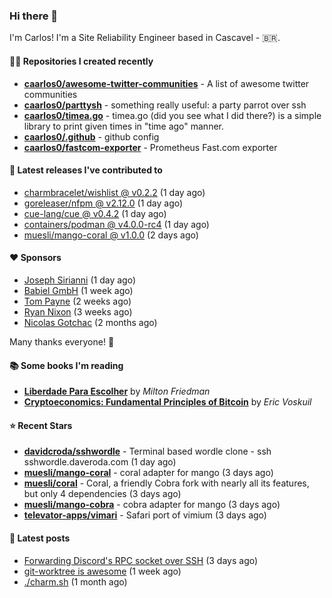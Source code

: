 ### Hi there 👋

I'm Carlos! I'm a Site Reliability Engineer based in Cascavel - 🇧🇷.

#### 👨‍💻 Repositories I created recently
- **[caarlos0/awesome-twitter-communities](https://github.com/caarlos0/awesome-twitter-communities)** - A list of awesome twitter communities
- **[caarlos0/parttysh](https://github.com/caarlos0/parttysh)** - something really useful: a party parrot over ssh
- **[caarlos0/timea.go](https://github.com/caarlos0/timea.go)** - timea.go (did you see what I did there?) is a simple library to print given times in &#34;time ago&#34; manner.
- **[caarlos0/.github](https://github.com/caarlos0/.github)** - github config
- **[caarlos0/fastcom-exporter](https://github.com/caarlos0/fastcom-exporter)** - Prometheus Fast.com exporter

#### 🚀 Latest releases I've contributed to


- [charmbracelet/wishlist @ v0.2.2](https://github.com/charmbracelet/wishlist/releases/tag/v0.2.2) (1 day ago)
- [goreleaser/nfpm @ v2.12.0](https://github.com/goreleaser/nfpm/releases/tag/v2.12.0) (1 day ago)
- [cue-lang/cue @ v0.4.2](https://github.com/cue-lang/cue/releases/tag/v0.4.2) (1 day ago)
- [containers/podman @ v4.0.0-rc4](https://github.com/containers/podman/releases/tag/v4.0.0-rc4) (1 day ago)
- [muesli/mango-coral @ v1.0.0](https://github.com/muesli/mango-coral/releases/tag/v1.0.0) (2 days ago)

#### ❤️ Sponsors
- [Joseph Sirianni](https://github.com/jsirianni) (1 day ago)
- [Babiel GmbH](https://github.com/babiel) (1 week ago)
- [Tom Payne](https://github.com/twpayne) (2 weeks ago)
- [Ryan Nixon](https://github.com/taiidani) (3 weeks ago)
- [Nicolas Gotchac](https://github.com/ngotchac) (2 months ago)

Many thanks everyone! 🙏

#### 📚 Some books I'm reading
- **[Liberdade Para Escolher](https://www.goodreads.com/book/show/17238591-liberdade-para-escolher)** by _Milton Friedman_
- **[Cryptoeconomics: Fundamental Principles of Bitcoin](https://www.goodreads.com/book/show/56919322-cryptoeconomics)** by _Eric Voskuil_

#### ⭐ Recent Stars


- **[davidcroda/sshwordle](https://github.com/davidcroda/sshwordle)** - Terminal based wordle clone - ssh sshwordle.daveroda.com (1 day ago)
- **[muesli/mango-coral](https://github.com/muesli/mango-coral)** - coral adapter for mango (3 days ago)
- **[muesli/coral](https://github.com/muesli/coral)** - Coral, a friendly Cobra fork with nearly all its features, but only 4 dependencies (3 days ago)
- **[muesli/mango-cobra](https://github.com/muesli/mango-cobra)** - cobra adapter for mango (3 days ago)
- **[televator-apps/vimari](https://github.com/televator-apps/vimari)** - Safari port of vimium (3 days ago)

#### 📄 Latest posts
- [Forwarding Discord&#39;s RPC socket over SSH](https://carlosbecker.com/posts/discord-rpc-ssh/) (3 days ago)
- [git-worktree is awesome](https://carlosbecker.com/posts/git-worktrees/) (1 week ago)
- [./charm.sh](https://carlosbecker.com/posts/charm/) (1 month ago)
